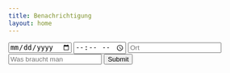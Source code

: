 ```yaml
---
title: Benachrichtigung
layout: home
---
```

<html>
    <body>
        <input type="date" placeholder="Datum" id="datumhtml">
        <input type="time" placeholder="Uhrzeit" id="zeithtml">
        <input type="text" placeholder="Ort" id="orthtml">
        <input type="text" placeholder="Was braucht man" id="sachenhtml">
        <input type="submit" onclick="notificationout()">
        <script>
        let datum = document.getElementById(datumhtml);
        console.log("datum: " + datum);
        let uhrzeit = document.getElementById(zeithtml);
        console.log("zeit: " + uhrzeit);
        let ort = document.getElementById(orthtml);
        console.log("ort: " + ort);
        let sachen = document.getElementById(sachenhtml);
        console.log("sachen: " + sachen);
        let texttext = "Hey der nächste TC findet am" + datum + "um" + uhrzeit + "statt, der Ort ist" + ort + "und ihr müsst" + sachen + "mitbringen, wir freuen uns."
        console.log("definierter Text: " + texttext);
        function notificationout() {
        console.log("wird gesendet")
            new Notification("Nächster TC steht an", {
                body: texttext,
                icon: "icon.png"
            })
        console.log("Wurde gesendet");
        }
    
        </script>
    </body>
</html>
